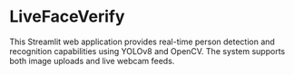 # LiveFaceVerify
This Streamlit web application provides real-time person detection and recognition capabilities using YOLOv8 and OpenCV. The system supports both image uploads and live webcam feeds.
